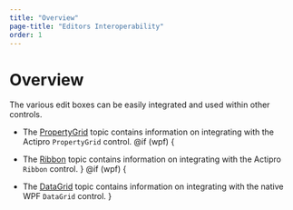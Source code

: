 ```yaml
---
title: "Overview"
page-title: "Editors Interoperability"
order: 1
---
```

# Overview

The various edit boxes can be easily integrated and used within other controls.

- The [PropertyGrid](propertygrid.md) topic contains information on integrating with the Actipro `PropertyGrid` control. 
@if (wpf) {

- The [Ribbon](ribbon.md) topic contains information on integrating with the Actipro `Ribbon` control. 
}
@if (wpf) {

- The [DataGrid](datagrid.md) topic contains information on integrating with the native WPF `DataGrid` control. 
}
